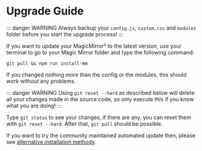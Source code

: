 # Upgrade Guide

::: danger WARNING Always backup your `config.js`, `custom.css` and `modules`
folder before you start the upgrade process! :::

If you want to update your MagicMirror² to the latest version, use your terminal
to go to your Magic Mirror folder and type the following command:

```shell
git pull && npm run install-mm
```

If you changed nothing more than the config or the modules, this should work
without any problems.

::: danger WARNING Using `git reset --hard` as described below will delete all
your changes made in the source code, so only execute this if you know what you
are doing! :::

Type `git status` to see your changes, if there are any, you can reset them with
`git reset --hard`. After that, `git pull` should be possible.

If you want to try the community maintained automated update then, please see
[alternative installation methods](installation.md#alternative-installation-methods)
